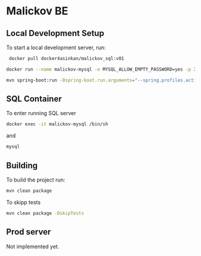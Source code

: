 # Malickov BE



## Local Development Setup

To start a local development server, run:

```bash
 docker pull docker4asinkan/malickov_sql:v01 
```

```bash
docker run --name malickov-mysql -e MYSQL_ALLOW_EMPTY_PASSWORD=yes -p 3306:3306  -d docker4asinkan/malickov_sql:v01
```
```bash
mvn spring-boot:run -Dspring-boot.run.arguments="--spring.profiles.active=dev"
```

[//]: # (To see open API)

[//]: # ([api schema]&#40;http://localhost:8443/swagger-ui.html&#41;)

[//]: # ()
[//]: # (or for json)

[//]: # ([json scheme]&#40;http://localhost:8080/v3/api-docs&#41;)
## SQL Container
To enter running SQL server

```bash
docker exec -it malickov-mysql /bin/sh
```
and 
```bash
mysql
```

## Building

To build the project run:

```bash
mvn clean package 
```
To skipp tests
```bash
mvn clean package -DskipTests
```



## Prod server

Not implemented yet.
